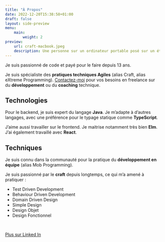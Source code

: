 ```yaml
---
title: "À Propos"
date: 2022-12-20T15:38:58+01:00
draft: false
layout: side-preview
menu: 
    main:
        weight: 2
preview:
    url: craft-macbook.jpeg
    description: Une personne sur un ordinateur portable posé sur un établi de menuisier. Il y a des outils de menuiserie sur l'établi (scie, marteau) 
---
```

Je suis passionné de code et payé pour le faire depuis 13 ans. 

Je suis spécialiste des __pratiques techniques Agiles__ (alias Craft, alias eXtreme Programming).
[Contactez-moi](mailto:pro@hadrienmp.fr) pour vos besoins en freelance sur du __développement__ ou du __coaching__ technique.

## Technologies
Pour le backend, je suis expert du langage __Java__. Je m’adapte à d’autres langages, avec une préférence pour le typage statique comme __TypeScript__.  

J’aime aussi travailler sur le frontend. Je maitrise notamment très bien __Elm__. J’ai également travaillé avec __React__.

## Techniques
Je suis connu dans la communauté pour la pratique du __développement en équipe__ (alias Mob Programming).

Je suis passionné par le __craft__ depuis longtemps, ce qui m’a amené à pratiquer :
- Test Driven Development
- Behaviour Driven Development
- Domain Driven Design
- Simple Design
- Design Objet
- Design Fonctionnel

<br/>

<a href="http://www.linkedin.com/pub/hadrien-mens-pellen/31/712/390" class="cta" target="_blank">Plus sur Linked In</a>